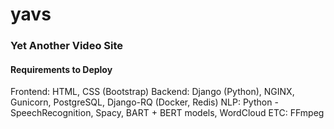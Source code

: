 # yavs

### Yet Another Video Site

#### Requirements to Deploy
 Frontend: HTML, CSS (Bootstrap)
 Backend: Django (Python), NGINX, Gunicorn, PostgreSQL, Django-RQ (Docker, Redis)
 NLP: Python - SpeechRecognition, Spacy, BART + BERT models, WordCloud
 ETC: FFmpeg
